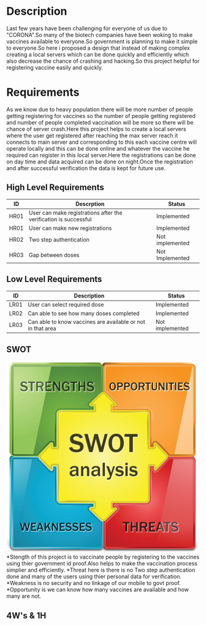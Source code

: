 # Description
Last few years have been challenging for everyone of us due to "CORONA".So many of the biotech companies have been woking to make vaccines available to everyone.So government is planning to make it simple to everyone.So here i proposed a design that instead of making complex creating a local servers which can be done quickly and efficiently which also decrease the chance of crashing and hacking.So this project helpful for registering vaccine easily and quickly.
# Requirements
As we know due to heavy population there will be more number of people getting registering for vaccines so the number of people getting registered and number of people completed vaccination will be more so there will be chance of server crash.Here this project helps to create a local servers where the user get registered after reaching the max server reach it connects to main server and corresponding to this each vaccine centre will operate locally  and this can be done online and whatever the vaccine he required can register in this local server.Here the registrations can be done on day time and data acquired can be done on night.Once the registration and after successful verification the data is kept for future use.


## High Level Requirements
|ID|Descrption|Status|
|--|----------|------|
|HR01|User can make registrations after the verification is successful|Implemented|
|HR01|User can make new registrations|Implemented|
|HR02|Two step authentication|Not implemented|
|HR03|Gap between doses|Not Implemented|

## Low Level Requirements
|ID|Description|Status|
|--|-----------|------|
|LR01|User can select required dose|Implemented|
|LR02|Can able to see how many doses completed|Implemented|
|LR03|Can able to know vaccines are available or not in that area|Not implemented|
## SWOT
![swot analysis](./swot.jpg)
*Stength of this project is to vaccinate people by registering to the vaccines using thier government id proof.Also helps to make the vaccination process simplier and efficiently.
*Threat here is there is no Two step authentication done and many of the users using thier personal data for verification.
*Weakness is  no security and no linkage of our mobile to govt proof.
*Opportunity is we can know how many vaccines are available and how many are not.
        
## 4W's & 1H 
